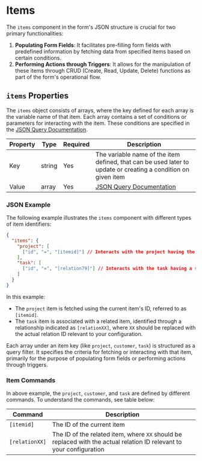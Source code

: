 # Items

The `items` component in the form's JSON structure is crucial for two primary functionalities:

1. **Populating Form Fields**: It facilitates pre-filling form fields with predefined information by fetching data from specified items based on certain conditions.
2. **Performing Actions through Triggers**: It allows for the manipulation of these items through CRUD (Create, Read, Update, Delete) functions as part of the form's operational flow.

## `items` Properties

The `items` object consists of arrays, where the key defined for each array is the variable name of that item. Each array contains a set of conditions or parameters for interacting with the item. These conditions are specified in the [JSON Query Documentation](/docs/JSON/json-query).

| Property | Type   | Required | Description |
|----------|--------|----------|-------------|
| Key      | string | Yes      | The variable name of the item defined, that can be used later to update or creating a condition on given item |
| Value    | array  | Yes      | [JSON Query Documentation](/docs/JSON/json-query) |

### JSON Example

The following example illustrates the `items` component with different types of item identifiers:

```json
{
  "items": {
    "project": [
      ["id", "=", "[itemid]"] // Interacts with the project having the current item's ID
    ],
    "task": [
      ["id", "=", "[relation79]"] // Interacts with the task having a specific relationship ID
    ]
  }
}
```

In this example:

- The `project` item is fetched using the current item's ID, referred to as `[itemid]`.
- The `task` item is associated with a related item, identified through a relationship indicated as `[relationXX]`, where `XX` should be replaced with the actual relation ID relevant to your configuration.

Each array under an item key (like `project`, `customer`, `task`) is structured as a query filter. It specifies the criteria for fetching or interacting with that item, primarily for the purpose of populating form fields or performing actions through triggers.

### Item Commands
In above example, the `project`, `customer`, and `task` are defined by different commands. To understand the commands, see table below:

| Command | Description |
|---------|-------------|
| `[itemid]` | The ID of the current item |
| `[relationXX]` | The ID of the related item, where `XX` should be replaced with the actual relation ID relevant to your configuration |